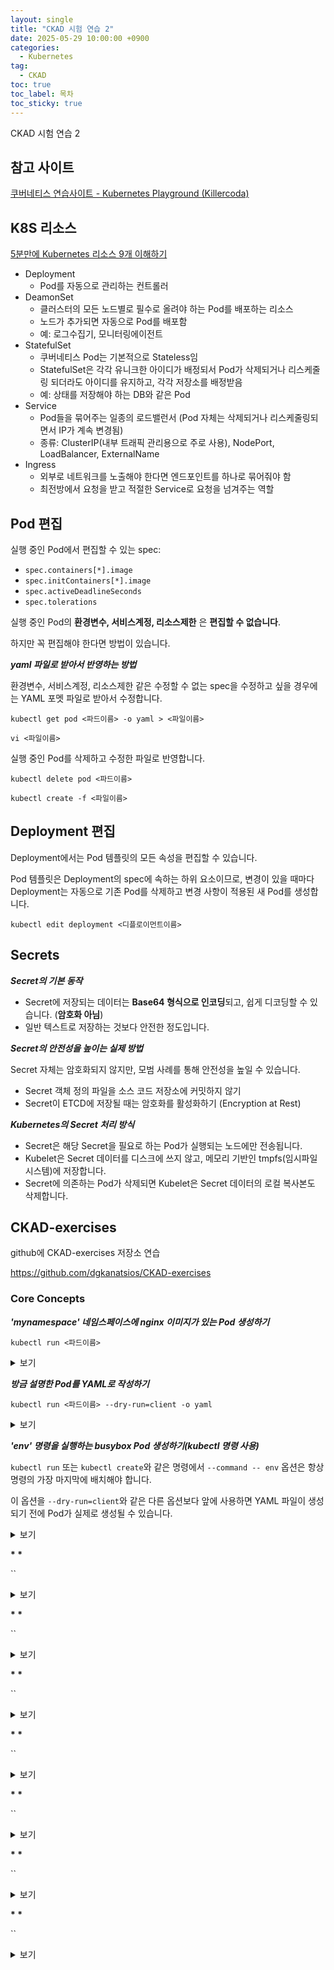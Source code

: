 ```yaml
---
layout: single
title: "CKAD 시험 연습 2"
date: 2025-05-29 10:00:00 +0900
categories:
  - Kubernetes
tag:
  - CKAD
toc: true
toc_label: 목차
toc_sticky: true
---
```


CKAD 시험 연습 2

## 참고 사이트

[쿠버네티스 연습사이트 - Kubernetes Playground (Killercoda)](https://killercoda.com/playgrounds/scenario/kubernetes)

## K8S 리소스

[5분만에 Kubernetes 리소스 9개 이해하기](https://youtu.be/bM6-AbChWPE?si=ls-zHVG-TSRIDivB)

- Deployment
  - Pod를 자동으로 관리하는 컨트롤러
- DeamonSet
  - 클러스터의 모든 노드별로 필수로 올려야 하는 Pod를 배포하는 리소스
  - 노드가 추가되면 자동으로 Pod를 배포함
  - 예: 로그수집기, 모니터링에이전트
- StatefulSet
  - 쿠버네티스 Pod는 기본적으로 Stateless임
  - StatefulSet은 각각 유니크한 아이디가 배정되서 Pod가 삭제되거나 리스케줄링 되더라도 아이디를 유지하고, 각각 저장소를 배정받음
  - 예: 상태를 저장해야 하는 DB와 같은 Pod
- Service
  - Pod들을 묶어주는 일종의 로드밸런서 (Pod 자체는 삭제되거나 리스케줄링되면서 IP가 계속 변경됨)
  - 종류: ClusterIP(내부 트래픽 관리용으로 주로 사용), NodePort, LoadBalancer, ExternalName
- Ingress
  - 외부로 네트워크를 노출해야 한다면 엔드포인트를 하나로 묶어줘야 함
  - 최전방에서 요청을 받고 적절한 Service로 요청을 넘겨주는 역할

## Pod 편집

실행 중인 Pod에서 편집할 수 있는 spec:
- `spec.containers[*].image`
- `spec.initContainers[*].image`
- `spec.activeDeadlineSeconds`
- `spec.tolerations`

실행 중인 Pod의 **환경변수, 서비스계정, 리소스제한** 은 **편집할 수 없습니다**.

하지만 꼭 편집해야 한다면 방법이 있습니다.

__*yaml 파일로 받아서 반영하는 방법*__

환경변수, 서비스계정, 리소스제한 같은 수정할 수 없는 spec을 수정하고 싶을 경우에는 YAML 포멧 파일로 받아서 수정합니다.

`kubectl get pod <파드이름> -o yaml > <파일이름>`

`vi <파일이름>`

실행 중인 Pod를 삭제하고 수정한 파일로 반영합니다.

`kubectl delete pod <파드이름>`

`kubectl create -f <파일이름>`

## Deployment 편집

Deployment에서는 Pod 템플릿의 모든 속성을 편집할 수 있습니다.

Pod 템플릿은 Deployment의 spec에 속하는 하위 요소이므로, 변경이 있을 때마다 Deployment는 자동으로 기존 Pod를 삭제하고 변경 사항이 적용된 새 Pod를 생성합니다.

`kubectl edit deployment <디플로이먼트이름>`

## Secrets

__*Secret의 기본 동작*__

- Secret에 저장되는 데이터는 **Base64 형식으로 인코딩**되고, 쉽게 디코딩할 수 있습니다. (**암호화 아님**)
- 일반 텍스트로 저장하는 것보다 안전한 정도입니다.

__*Secret의 안전성을 높이는 실제 방법*__

Secret 자체는 암호화되지 않지만, 모범 사례를 통해 안전성을 높일 수 있습니다.
- Secret 객체 정의 파일을 소스 코드 저장소에 커밋하지 않기
- Secret이 ETCD에 저장될 때는 암호화를 활성화하기 (Encryption at Rest)
  
__*Kubernetes의 Secret 처리 방식*__

- Secret은 해당 Secret을 필요로 하는 Pod가 실행되는 노드에만 전송됩니다.
- Kubelet은 Secret 데이터를 디스크에 쓰지 않고, 메모리 기반인 tmpfs(임시파일시스템)에 저장합니다.
- Secret에 의존하는 Pod가 삭제되면 Kubelet은 Secret 데이터의 로컬 복사본도 삭제합니다.

## CKAD-exercises

github에 CKAD-exercises 저장소 연습

https://github.com/dgkanatsios/CKAD-exercises

### Core Concepts

__*'mynamespace' 네임스페이스에 nginx 이미지가 있는 Pod 생성하기*__

`kubectl run <파드이름>`

<details><summary>보기</summary>
{% highlight bash %}
kubectl create namespace mynamespace
kubectl run nginx --image=nginx --restart=Never -n mynamespace
{% endhighlight %}
</details>

__*방금 설명한 Pod를 YAML로 작성하기*__

`kubectl run <파드이름> --dry-run=client -o yaml`

<details><summary>보기</summary>
<p>

```bash
kubectl run nginx --image=nginx --restart=Never -n mynamespace --dry-run=client -o yaml > nginx.yml
```

</p>
</details>

__*'env' 명령을 실행하는 busybox Pod 생성하기(kubectl 명령 사용)*__

`kubectl run` 또는 `kubectl create`와 같은 명령에서 `--command -- env` 옵션은 항상 명령의 가장 마지막에 배치해야 합니다.

이 옵션을 `--dry-run=client`와 같은 다른 옵션보다 앞에 사용하면 YAML 파일이 생성되기 전에 Pod가 실제로 생성될 수 있습니다.

<details><summary>보기</summary>
<p>

```bash
kubectl run envpod --image=busybox -n mynamespace --dry-run=client -o yaml --command -- env  > envpod.yml
```

```yaml
apiVersion: v1
kind: Pod
metadata:
  creationTimestamp: null
  labels:
    run: envpod
  name: envpod
  namespace: mynamespace
spec:
  containers:
  - command:
    - env
    image: busybox
    name: envpod
    resources: {}
  dnsPolicy: ClusterFirst
  restartPolicy: Always
status: {}
```

```bash
kubectl apply -f envpod.yml
kubectl logs envpod -n mynamespace
```

</p>
</details>

__* *__

``

<details><summary>보기</summary>
<p>

```bash

```

</p>
</details>

__* *__

``

<details><summary>보기</summary>
<p>

```bash

```

</p>
</details>

__* *__

``

<details><summary>보기</summary>
<p>

```bash

```

</p>
</details>

__* *__

``

<details><summary>보기</summary>
<p>

```bash

```

</p>
</details>

__* *__

``

<details><summary>보기</summary>
<p>

```bash

```

</p>
</details>

__* *__

``

<details><summary>보기</summary>
<p>

```bash

```

</p>
</details>

__* *__

``

<details><summary>보기</summary>
<p>

```bash

```

</p>
</details>
